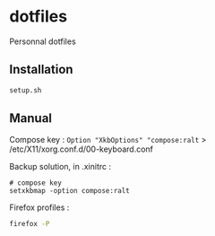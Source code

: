 
# dotfiles
Personnal dotfiles


## Installation

```bash
setup.sh
```

## Manual

Compose key :
`Option "XkbOptions" "compose:ralt` > /etc/X11/xorg.conf.d/00-keyboard.conf

Backup solution, in .xinitrc :
```
# compose key
setxkbmap -option compose:ralt
```

Firefox profiles :
```bash
firefox -P
```

